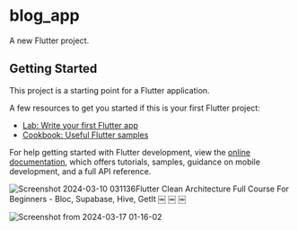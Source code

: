 # blog_app

A new Flutter project.

## Getting Started

This project is a starting point for a Flutter application.

A few resources to get you started if this is your first Flutter project:

- [Lab: Write your first Flutter app](https://docs.flutter.dev/get-started/codelab)
- [Cookbook: Useful Flutter samples](https://docs.flutter.dev/cookbook)

For help getting started with Flutter development, view the
[online documentation](https://docs.flutter.dev/), which offers tutorials,
samples, guidance on mobile development, and a full API reference.

![Screenshot 2024-03-10 031136](https://github.com/Haris90400/Blog_App/assets/112855603/414da2ce-e9a7-4480-bbad-d69d5679eefe)Flutter Clean Architecture Full Course For Beginners - Bloc, Supabase, Hive, GetIt
￼
￼
￼


![Screenshot from 2024-03-17 01-16-02](https://github.com/Haris90400/Blog_App/assets/112855603/2a6ba097-4da2-437d-94fc-649d71a52479)

